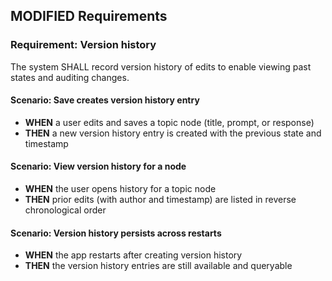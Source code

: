 ## MODIFIED Requirements

### Requirement: Version history
The system SHALL record version history of edits to enable viewing past states and auditing changes.

#### Scenario: Save creates version history entry
- **WHEN** a user edits and saves a topic node (title, prompt, or response)
- **THEN** a new version history entry is created with the previous state and timestamp

#### Scenario: View version history for a node
- **WHEN** the user opens history for a topic node
- **THEN** prior edits (with author and timestamp) are listed in reverse chronological order

#### Scenario: Version history persists across restarts
- **WHEN** the app restarts after creating version history
- **THEN** the version history entries are still available and queryable

